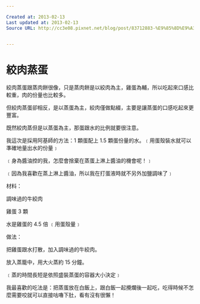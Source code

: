 ```yaml
---

Created at: 2013-02-13
Last updated at: 2013-02-13
Source URL: http://cc3e08.pixnet.net/blog/post/83712883-%E9%85%8D%E9%A3%AF%E6%9C%80%E5%A5%BD%E5%90%83%E7%9A%84%E7%B5%9E%E8%82%89%E8%92%B8%E8%9B%8B


---
```


# 絞肉蒸蛋


絞肉蒸蛋跟蒸肉餅很像，只是蒸肉餅是以絞肉為主，雞蛋為輔，所以吃起來口感比較重，肉的份量也比較多。

但絞肉蒸蛋卻相反，是以蒸蛋為主，絞肉僅做點綴，主要是讓蒸蛋的口感吃起來更豐富。

既然絞肉蒸但是以蒸蛋為主，那蛋跟水的比例就要很注意。

我這次是採用阿基師的方法：1 顆蛋配上 1.5 顆蛋份量的水。﹝用蛋殼裝水就可以準確地量出水的份量﹞ 

﹝身為醬油控的我，怎麼會捨棄在蒸蛋上淋上醬油的機會呢！﹞

﹝因為我喜歡在蒸上淋上醬油，所以我在打蛋液時就不另外加鹽調味了﹞

材料：

調味過的牛絞肉 

雞蛋 3 顆

水是雞蛋的 4.5 倍 ﹝用蛋殼量﹞

做法：

把雞蛋跟水打散，加入調味過的牛絞肉。

放入蒸籠中，用大火蒸約 15 分鐘。

﹝蒸的時間長短是依照盛裝蒸蛋的容器大小決定﹞

我最喜歡的吃法是：把蒸蛋放在白飯上，跟白飯一起攪爛後一起吃，吃得時候不怎麼需要咬就可以直接咕嚕下肚，看有沒有很懶！


